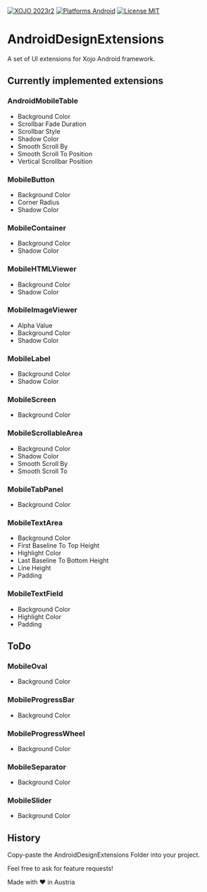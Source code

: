 [![XOJO 2023r2](https://img.shields.io/badge/Xojo-2023r2-green.svg)](https://www.xojo.com/)
[![Platforms Android](https://img.shields.io/badge/Platforms-Android-lightgrey.svg?style=flat)](https://www.android.com)
[![License MIT](https://img.shields.io/badge/License-MIT-blue)](https://opensource.org/licenses/MIT)

# AndroidDesignExtensions
A set of UI extensions for Xojo Android framework.

## Currently implemented extensions

### AndroidMobileTable
* Background Color
* Scrollbar Fade Duration
* Scrollbar Style
* Shadow Color
* Smooth Scroll By
* Smooth Scroll To Position
* Vertical Scrollbar Position

### MobileButton
* Background Color
* Corner Radius
* Shadow Color

### MobileContainer
* Background Color
* Shadow Color

### MobileHTMLViewer
* Background Color
* Shadow Color

### MobileImageViewer
* Alpha Value
* Background Color
* Shadow Color

### MobileLabel
* Background Color
* Shadow Color

### MobileScreen
* Background Color

### MobileScrollableArea
* Background Color
* Shadow Color
* Smooth Scroll By
* Smooth Scroll To

### MobileTabPanel
* Background Color

### MobileTextArea
* Background Color
* First Baseline To Top Height
* Highlight Color
* Last Baseline To Bottom Height
* Line Height
* Padding

### MobileTextField
* Background Color
* Highlight Color
* Padding

## ToDo

### MobileOval
* Background Color

### MobileProgressBar
* Background Color

### MobileProgressWheel
* Background Color

### MobileSeparator
* Background Color

### MobileSlider
* Background Color

## History

Copy-paste the AndroidDesignExtensions Folder into your project.

Feel free to ask for feature requests!

Made with ❤️ in Austria
